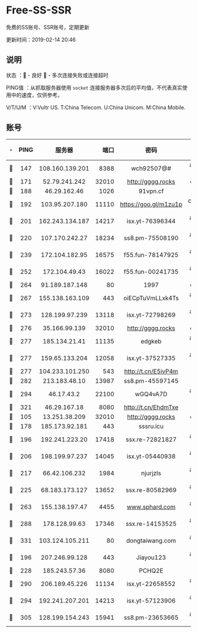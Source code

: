 # Free-SS-SSR

免费的SS账号、SSR账号，定期更新

更新时间：2019-02-14 20:46

## 说明

状态     ：🙂 - 良好 🙁 - 多次连接失败或连接超时

PING值   ：从抓取服务器使用 `socket` 连接服务器多次后的平均值，不代表真实使用中的速度，仅供参考。

V/T/U/M  ：V:Vultr US. T:China Telecom. U:China Unicom. M:China Mobile.

## 账号

|-|PING|服务器|端口|密码|加密方式|区域|V/T/U/M|
|:----:|:----:|:-----:|-----:|:----:|:----:|:----:|:----:|
|🙂|147|108.160.139.201|8388|wch92507@#|aes-256-cfb|JP|10↑/10↑/10↑/10↑|
|🙂|171|52.79.241.242|32010|http://gggg.rocks|chacha20|KR|9↑/7↑/9↑/8↑|
|🙂|188|46.29.162.46|1026|91vpn.cf|rc4-md5|RU|10↑/10↑/10↑/10↑|
|🙂|192|103.95.207.180|11110|https://goo.gl/m1zu1p|chacha20-ietf|US|7↓/9↑/9↓/8↓|
|🙂|201|162.243.134.187|14217|isx.yt-76396344|aes-256-cfb|US|10↑/10↑/10↑/10↑|
|🙂|220|107.170.242.27|18234|ss8.pm-75508190|aes-256-cfb|US|10↑/10↑/9↑/10↑|
|🙂|239|172.104.182.95|16575|f55.fun-78147925|aes-256-cfb|SG|10↑/10↑/9↑/10↑|
|🙂|252|172.104.49.43|16022|f55.fun-00241735|aes-256-cfb|SG|6↑/6↑/6↑/6↑|
|🙂|264|91.189.187.148|80|1997|chacha20|US|10↑/10↑/10↑/10↑|
|🙂|267|155.138.163.109|443|oiECpTuVmLLxk4Ts|aes-256-cfb|US|2↓/10↑/10↑/10↑|
|🙂|273|128.199.97.239|13118|isx.yt-72798269|aes-256-cfb|SG|10↑/10↑/10↑/10↑|
|🙂|276|35.166.99.139|32010|http://gggg.rocks|chacha20|US|10↑/9↑/9↑/10↑|
|🙂|277|185.134.21.41|11135|edgkeb|aes-256-cfb|GB|10↑/10↑/10↑/10↑|
|🙂|277|159.65.133.204|12058|isx.yt-37527335|aes-256-cfb|SG|10↑/10↑/10↑/10↑|
|🙂|277|104.233.101.250|543|http://t.cn/E5ivP4m|rc4-md5|CA|10↑/10↑/10↑/10↑|
|🙂|282|213.183.48.10|13987|ss8.pm-45597145|rc4-md5|RU|7↑/6↑/6↑/6↑|
|🙂|294|46.17.43.2|22100|wGQ4vA7D|aes-256-gcm|RU|4↓/10↑/10↑/10↑|
|🙂|321|46.29.167.18|8080|http://t.cn/EhdmTxe|rc4-md5|RU|8↑/7↑/7↑/7↑|
|🙂|105|13.251.38.209|32010|http://gggg.rocks|chacha20|SG|10↑/10↑/10↑/10↑|
|🙂|178|185.173.92.181|443|sssru.icu|rc4-md5|RU|10↑/10↑/10↑/10↑|
|🙂|196|192.241.223.20|17418|ssx.re-72821827|aes-256-cfb|US|7↑/6↑/6↑/6↑|
|🙂|206|198.199.97.237|14045|isx.yt-05440938|aes-256-cfb|US|10↑/10↑/10↑/10↑|
|🙂|217|66.42.106.232|1984|njurjzls|aes-256-cfb|US|10↑/10↑/10↑/10↑|
|🙂|225|68.183.173.127|13652|ssx.re-80582969|aes-256-cfb|US|7↑/6↑/6↑/6↑|
|🙂|263|155.138.197.47|4455|www.sphard.com|aes-256-cfb|US|9↑/8↑/8↑/8↑|
|🙂|288|178.128.99.63|17346|ssx.re-14153525|aes-256-cfb|SG|7↑/6↑/6↑/6↑|
|🙂|331|103.124.105.211|80|dongtaiwang.com|aes-256-cfb|US|10↑/10↑/10↑/10↑|
|🙂|196|207.246.99.128|443|Jiayou123|aes-256-cfb|US|7↑/10↑/10↑/10↑|
|🙂|228|185.243.57.36|8080|PCHQ2E|rc4-md5|US|10↑/10↑/10↑/10↑|
|🙁|290|206.189.45.226|11134|isx.yt-22658552|aes-256-cfb|SG|10↑/10↑/10↑/10↑|
|🙁|294|192.241.207.201|14213|isx.yt-57123906|aes-256-cfb|US|10↑/10↑/10↑/10↑|
|🙁|305|128.199.154.243|15941|ss8.pm-23653665|aes-256-cfb|SG|10↑/10↑/9↑/10↑|
